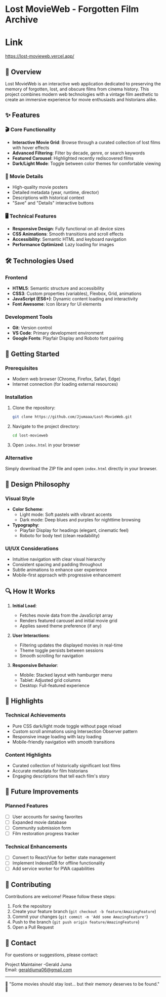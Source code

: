 # Lost MovieWeb - Forgotten Film Archive

# Link
https://lost-movieweb.vercel.app/

## 📌 Overview

Lost MovieWeb is an interactive web application dedicated to preserving the memory of forgotten, lost, and obscure films from cinema history. This project combines modern web technologies with a vintage film aesthetic to create an immersive experience for movie enthusiasts and historians alike.

## ✨ Features

### 🎬 Core Functionality
- **Interactive Movie Grid**: Browse through a curated collection of lost films with hover effects
- **Advanced Filtering**: Filter by decade, genre, or search keywords
- **Featured Carousel**: Highlighted recently rediscovered films
- **Dark/Light Mode**: Toggle between color themes for comfortable viewing

### 🎥 Movie Details
- High-quality movie posters
- Detailed metadata (year, runtime, director)
- Descriptions with historical context
- "Save" and "Details" interactive buttons

### 🖥️ Technical Features
- **Responsive Design**: Fully functional on all device sizes
- **CSS Animations**: Smooth transitions and scroll effects
- **Accessibility**: Semantic HTML and keyboard navigation
- **Performance Optimized**: Lazy loading for images

## 🛠️ Technologies Used

### Frontend
- **HTML5**: Semantic structure and accessibility
- **CSS3**: Custom properties (variables), Flexbox, Grid, animations
- **JavaScript (ES6+)**: Dynamic content loading and interactivity
- **Font Awesome**: Icon library for UI elements

### Development Tools
- **Git**: Version control
- **VS Code**: Primary development environment
- **Google Fonts**: Playfair Display and Roboto font pairing

## 🚀 Getting Started

### Prerequisites
- Modern web browser (Chrome, Firefox, Safari, Edge)
- Internet connection (for loading external resources)

### Installation
1. Clone the repository:
   ```bash
   git clone https://github.com/Jjumaaa/Lost-MovieWeb.git
   ```
2. Navigate to the project directory:
   ```bash
   cd lost-movieweb
   ```
3. Open `index.html` in your browser

### Alternative
Simply download the ZIP file and open `index.html` directly in your browser.

## 🎨 Design Philosophy

### Visual Style
- **Color Scheme**: 
  - Light mode: Soft pastels with vibrant accents
  - Dark mode: Deep blues and purples for nighttime browsing
- **Typography**: 
  - Playfair Display for headings (elegant, cinematic feel)
  - Roboto for body text (clean readability)

### UI/UX Considerations
- Intuitive navigation with clear visual hierarchy
- Consistent spacing and padding throughout
- Subtle animations to enhance user experience
- Mobile-first approach with progressive enhancement

## 🔍 How It Works

1. **Initial Load**: 
   - Fetches movie data from the JavaScript array
   - Renders featured carousel and initial movie grid
   - Applies saved theme preference (if any)

2. **User Interactions**:
   - Filtering updates the displayed movies in real-time
   - Theme toggle persists between sessions
   - Smooth scrolling for navigation

3. **Responsive Behavior**:
   - Mobile: Stacked layout with hamburger menu
   - Tablet: Adjusted grid columns
   - Desktop: Full-featured experience

## 🌟 Highlights

### Technical Achievements
- Pure CSS dark/light mode toggle without page reload
- Custom scroll animations using Intersection Observer pattern
- Responsive image loading with lazy loading
- Mobile-friendly navigation with smooth transitions

### Content Highlights
- Curated collection of historically significant lost films
- Accurate metadata for film historians
- Engaging descriptions that tell each film's story

## 📝 Future Improvements

### Planned Features
- [ ] User accounts for saving favorites
- [ ] Expanded movie database
- [ ] Community submission form
- [ ] Film restoration progress tracker

### Technical Enhancements
- [ ] Convert to React/Vue for better state management
- [ ] Implement IndexedDB for offline functionality
- [ ] Add service worker for PWA capabilities

## 🤝 Contributing

Contributions are welcome! Please follow these steps:

1. Fork the repository
2. Create your feature branch (`git checkout -b feature/AmazingFeature`)
3. Commit your changes (`git commit -m 'Add some AmazingFeature'`)
4. Push to the branch (`git push origin feature/AmazingFeature`)
5. Open a Pull Request

## 📧 Contact

For questions or suggestions, please contact:

Project Maintainer -Gerald Juma  
Email: geraldjuma06@gmail.com

---

🎥 "Some movies should stay lost... but their memory deserves to be found." 🎥